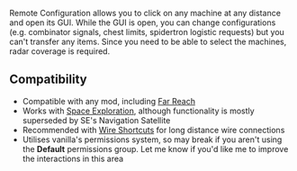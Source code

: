 Remote Configuration allows you to click on any machine at any distance and open its GUI. While the GUI is open, you can change configurations (e.g. combinator signals, chest limits, spidertron logistic requests) but you can't transfer any items. Since you need to be able to select the machines, radar coverage is required.

## Compatibility

- Compatible with any mod, including [Far Reach](https://mods.factorio.com/mod/far-reach)
- Works with [Space Exploration](https://mods.factorio.com/mod/space-exploration), although functionality is mostly superseded by SE's Navigation Satellite
- Recommended with [Wire Shortcuts](https://mods.factorio.com/mod/WireShortcuts) for long distance wire connections
- Utilises vanilla's permissions system, so may break if you aren't using the **Default** permissions group. Let me know if you'd like me to improve the interactions in this area
